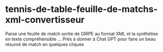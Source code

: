 # tennis-de-table-feuille-de-matchs-xml-convertisseur
Parse une feuille de match sortie de GIRPE au format XML et la synthétise en texte compréhensible ... Près à donner à Chat GPT pour faire un beau résumé de match en quelques cliques

